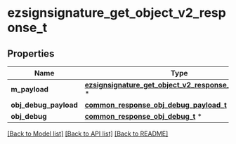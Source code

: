 # ezsignsignature_get_object_v2_response_t

## Properties
Name | Type | Description | Notes
------------ | ------------- | ------------- | -------------
**m_payload** | [**ezsignsignature_get_object_v2_response_m_payload_t**](ezsignsignature_get_object_v2_response_m_payload.md) \* |  | 
**obj_debug_payload** | [**common_response_obj_debug_payload_t**](common_response_obj_debug_payload.md) \* |  | [optional] 
**obj_debug** | [**common_response_obj_debug_t**](common_response_obj_debug.md) \* |  | [optional] 

[[Back to Model list]](../README.md#documentation-for-models) [[Back to API list]](../README.md#documentation-for-api-endpoints) [[Back to README]](../README.md)



